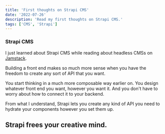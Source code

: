 ```yaml
---
title: 'First thoughts on Strapi CMS'
date: '2022-07-26'
description: 'Read my first thoughts on Strapi CMS.'
tags: ['CMS', 'Strapi']
---
```


### Strapi CMS
I just learned about Strapi CMS while reading about headless CMSs on [Jamstack](https://jamstack.org/).

Building a front end makes so much more sense when you have the freedom to create any sort of API that you want.

You start thinking in a much more composable way earlier on. You design whatever front end you want, however you want it. And you don't have to worry about how to connect it to your backend. 

From what I understand, Strapi lets you create any kind of API you need to hydrate your components however you set them up.

## Strapi frees your creative mind.